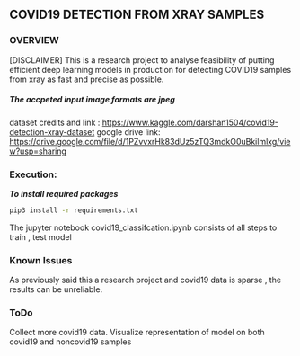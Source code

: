 ## COVID19 DETECTION  FROM XRAY SAMPLES ####

### OVERVIEW ####

[DISCLAIMER] This is a research project to analyse feasibility of putting
efficient deep learning models in production for detecting COVID19 samples from xray
as fast and precise as possible.  

##### The accpeted input image formats are jpeg ###

dataset credits and link : https://www.kaggle.com/darshan1504/covid19-detection-xray-dataset
google drive link: https://drive.google.com/file/d/1PZvvxrHk83dUz5zTQ3mdkO0uBkilmlxg/view?usp=sharing

      
### Execution: ###
***To install required packages***
```bash
pip3 install -r requirements.txt
```

The jupyter notebook covid19_classifcation.ipynb consists of all steps to train , test model

### Known Issues ###

As previously said this a research project and covid19 data is sparse , the results can be unreliable. 

### ToDo ###
Collect more covid19 data.
Visualize representation of model on both covid19 and noncovid19 samples

